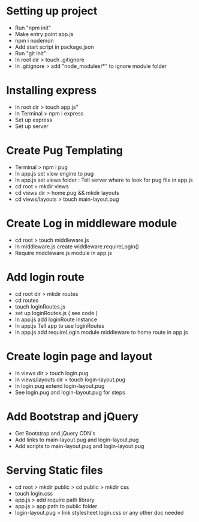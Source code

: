 # Setting up project

- Run "npm init"
- Make entry point app.js
- npm i nodemon
- Add start script in package.json
- Run "git init"
- In root dir > touch .gitignore
- In .gitignore > add "node_modules/\*" to ignore module folder

# Installing express

- In root dir > touch app.js"
- In Terminal > npm i express
- Set up express
- Set up server

# Create Pug Templating

- Terminal > npm i pug
- In app.js set view engine to pug
- In app.js set views folder : Tell server where to look for pug file in app.js
- cd root > mkdir views
- cd views dir > home.pug && mkdir layouts
- cd views/layouts > touch main-layout.pug

# Create Log in middleware module

- cd root > touch middleware.js
- In middleware.js create widdleware.requireLogin()
- Require middleware.js module in app.js

# Add login route

- cd root dir > mkdir routes
- cd routes
- touch loginRoutes.js
- set up loginRoutes.js ( see code )
- In app.js add loginRoute instance
- In app.js Tell app to use loginRoutes
- In app.js add requireLogin module middleware to home route in app.js

# Create login page and layout

- In views dir > touch login.pug
- In views/layouts dir > touch login-layout.pug
- In login.pug extend login-layout.pug
- See login.pug and login-layout.pug for steps

# Add Bootstrap and jQuery

- Get Bootstrap and jQuery CDN's
- Add links to main-layout.pug and login-layout.pug
- Add scripts to main-layout.pug and login-layout.pug

# Serving Static files

- cd root > mkdir public > cd public > mkdir css
- touch login.css
- app.js > add require path library
- app.js > app path to public folder
- login-layout.pug > link stylesheet login.css or any other doc needed
